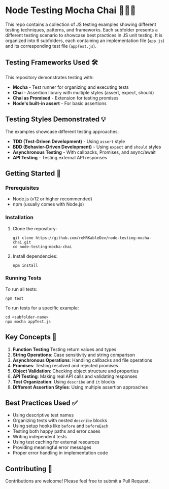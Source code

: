 # Node Testing Mocha Chai 🧪🧪🧪 

This repo contains a collection of JS testing examples showing different testing techniques, patterns, and frameworks. Each subfolder presents a different testing scenario to showcase best practices in JS unit testing. It is organized into 6 subfolders, each containing an implementation file (`app.js`) and its corresponding test file (`appTest.js`).

## Testing Frameworks Used 🛠️

This repository demonstrates testing with:

- **Mocha** - Test runner for organizing and executing tests
- **Chai** - Assertion library with multiple styles (assert, expect, should)
- **Chai as Promised** - Extension for testing promises
- **Node's built-in assert** - For basic assertions

## Testing Styles Demonstrated 💡

The examples showcase different testing approaches:

- **TDD (Test-Driven Development)** - Using `assert` style
- **BDD (Behavior-Driven Development)** - Using `expect` and `should` styles
- **Asynchronous Testing** - With callbacks, Promises, and async/await
- **API Testing** - Testing external API responses

## Getting Started 🚦

### Prerequisites 

- Node.js (v12 or higher recommended)
- npm (usually comes with Node.js)

### Installation

1. Clone the repository:

   ```
   git clone https://github.com/reMRKableDev/node-testing-mocha-chai.git
   cd node-testing-mocha-chai
   ```

2. Install dependencies:
   ```
   npm install
   ```

### Running Tests

To run all tests:

```
npm test
```

To run tests for a specific example:

```
cd <subfolder-name>
npx mocha appTest.js
```

## Key Concepts 🔑

1. **Function Testing**  Testing return values and types
2. **String Operations**: Case sensitivity and string comparison
3. **Asynchronous Operations**: Handling callbacks and file operations
4. **Promises**: Testing resolved and rejected promises
5. **Object Validation**: Checking object structure and properties
6. **API Testing**: Making real API calls and validating responses
7. **Test Organization**: Using `describe` and `it` blocks
8. **Different Assertion Styles**: Using multiple assertion approaches

## Best Practices Used ✅

- Using descriptive test names
- Organizing tests with nested `describe` blocks
- Using setup hooks like `before` and `beforeEach`
- Testing both happy paths and error cases
- Writing independent tests
- Using test caching for external resources
- Providing meaningful error messages
- Proper error handling in implementation code

## Contributing 🤝

Contributions are welcome! Please feel free to submit a Pull Request.
